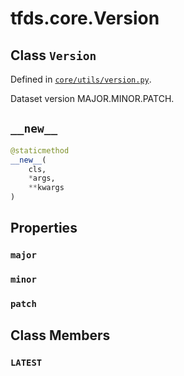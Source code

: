 <div itemscope itemtype="http://developers.google.com/ReferenceObject">
<meta itemprop="name" content="tfds.core.Version" />
<meta itemprop="path" content="Stable" />
<meta itemprop="property" content="major"/>
<meta itemprop="property" content="minor"/>
<meta itemprop="property" content="patch"/>
<meta itemprop="property" content="__new__"/>
<meta itemprop="property" content="LATEST"/>
</div>

# tfds.core.Version

## Class `Version`





Defined in [`core/utils/version.py`](https://github.com/tensorflow/datasets/tree/master/tensorflow_datasets/core/utils/version.py).

<!-- Placeholder for "Used in" -->

Dataset version MAJOR.MINOR.PATCH.

<h2 id="__new__"><code>__new__</code></h2>

``` python
@staticmethod
__new__(
    cls,
    *args,
    **kwargs
)
```





## Properties

<h3 id="major"><code>major</code></h3>



<h3 id="minor"><code>minor</code></h3>



<h3 id="patch"><code>patch</code></h3>





## Class Members

<h3 id="LATEST"><code>LATEST</code></h3>

